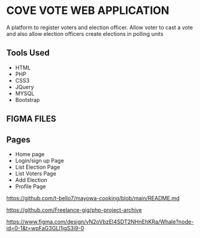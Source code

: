 # COVE VOTE WEB APPLICATION

A platform to register voters and election officer. Allow voter to cast a vote and also allow election officers create elections in polling units

## Tools Used
- HTML
- PHP
- CSS3
- JQuery
- MYSQL
- Bootstrap


## FIGMA FILES

## Pages
- Home page
- Login/sign up Page
- List Election Page
- List Voters Page
- Add Election
- Profile Page


https://github.com/t-bello7/mayowa-cooking/blob/main/README.md

https://github.com/Freelance-gig/php-project-archive

https://www.figma.com/design/vN2oVbzEI4SDT2NHnEhKRa/Whale?node-id=0-1&t=wpFaG3GLl1jgS3i9-0